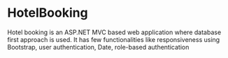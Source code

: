 # HotelBooking
Hotel booking is an ASP.NET MVC based web application where database first approach is used. It has few functionalities like responsiveness using Bootstrap, user authentication, Date, role-based authentication
